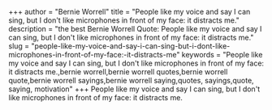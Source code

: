 +++
author = "Bernie Worrell"
title = "People like my voice and say I can sing, but I don't like microphones in front of my face: it distracts me."
description = "the best Bernie Worrell Quote: People like my voice and say I can sing, but I don't like microphones in front of my face: it distracts me."
slug = "people-like-my-voice-and-say-i-can-sing-but-i-dont-like-microphones-in-front-of-my-face:-it-distracts-me"
keywords = "People like my voice and say I can sing, but I don't like microphones in front of my face: it distracts me.,bernie worrell,bernie worrell quotes,bernie worrell quote,bernie worrell sayings,bernie worrell saying,quotes, sayings,quote, saying, motivation"
+++
People like my voice and say I can sing, but I don't like microphones in front of my face: it distracts me.
